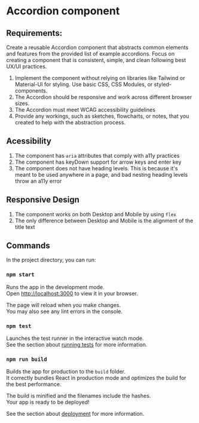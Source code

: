 # Accordion component

## Requirements:

Create a reusable Accordion component that abstracts common elements and features from the provided list of example accordions. Focus on creating a component that is consistent, simple, and clean following best UX/UI practices.

1. Implement the component without relying on libraries like Tailwind or Material-UI for styling. Use basic CSS, CSS Modules, or styled-components.
1. The Accordion should be responsive and work across different browser sizes.
1. The Accordion must meet WCAG accessibility guidelines
1. Provide any workings, such as sketches, flowcharts, or notes, that you created to
   help with the abstraction process.

## Acessibility

1. The component has `aria` attributes that comply with a11y practices
2. The component has keyDown support for arrow keys and enter key
3. The component does not have heading levels. This is because it's meant to be used anywhere in a page, and bad nesting heading levels throw an a11y error

## Responsive Design

1. The component works on both Desktop and Mobile by using `flex`
2. The only difference between Desktop and Mobile is the alignment of the title text

## Commands

In the project directory, you can run:

### `npm start`

Runs the app in the development mode.\
Open [http://localhost:3000](http://localhost:3000) to view it in your browser.

The page will reload when you make changes.\
You may also see any lint errors in the console.

### `npm test`

Launches the test runner in the interactive watch mode.\
See the section about [running tests](https://facebook.github.io/create-react-app/docs/running-tests) for more information.

### `npm run build`

Builds the app for production to the `build` folder.\
It correctly bundles React in production mode and optimizes the build for the best performance.

The build is minified and the filenames include the hashes.\
Your app is ready to be deployed!

See the section about [deployment](https://facebook.github.io/create-react-app/docs/deployment) for more information.
